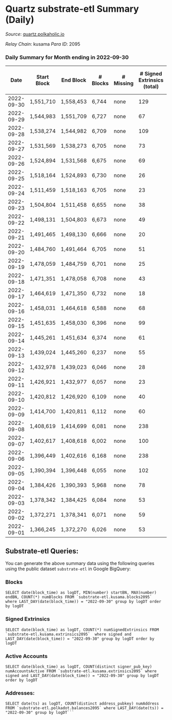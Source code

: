 # Quartz substrate-etl Summary (Daily)

_Source_: [quartz.polkaholic.io](https://quartz.polkaholic.io)

*Relay Chain*: kusama
*Para ID*: 2095



### Daily Summary for Month ending in 2022-09-30


| Date | Start Block | End Block | # Blocks | # Missing | # Signed Extrinsics (total) | # Active Accounts | # Addresses with Balances | # Events | # Transfers | # XCM Transfers In | # XCM Transfers Out |
| ---- | ----------- | --------- | -------- | --------- | --------------------------- | ----------------- | ------------------------- | -------- | ----------- | ------------------ | ------------------- |
| 2022-09-30 | 1,551,710 | 1,558,453 | 6,744 | none  | 129 | 32 | 18,607 | 15,424 | 17 ($716.37) | 4 ($87.30) | 5 ($85.53) |
| 2022-09-29 | 1,544,983 | 1,551,709 | 6,727 | none  | 67 | 23 |  | 14,834 | 13 ($300.16) | 3 ($35.64) | 1 ($0.021) |
| 2022-09-28 | 1,538,274 | 1,544,982 | 6,709 | none  | 109 | 43 |  | 15,101 | 32 ($2,630.40) | 4 ($110.45) |   |
| 2022-09-27 | 1,531,569 | 1,538,273 | 6,705 | none  | 73 | 44 |  | 14,776 | 30 ($732.55) | 5 ($99.75) | 1 ($25.15) |
| 2022-09-26 | 1,524,894 | 1,531,568 | 6,675 | none  | 69 | 48 |  | 14,827 | 19 ($1,131.10) | 1 ($9.12) | 2 ($40.61) |
| 2022-09-25 | 1,518,164 | 1,524,893 | 6,730 | none  | 26 | 7 |  | 14,582 | 6 ($1,047.64) |   | 4 ($441.99) |
| 2022-09-24 | 1,511,459 | 1,518,163 | 6,705 | none  | 23 | 12 |  | 14,497 | 7 ($626.07) | 1 ($15.72) | 2 ($273.94) |
| 2022-09-23 | 1,504,804 | 1,511,458 | 6,655 | none  | 38 | 11 |  | 14,569 | 5 ($796.03) | 4 ($75.82) |   |
| 2022-09-22 | 1,498,131 | 1,504,803 | 6,673 | none  | 49 | 15 |  | 14,676 | 12 ($1,019.93) | 2 ($154.81) | 3 ($295.73) |
| 2022-09-21 | 1,491,465 | 1,498,130 | 6,666 | none  | 20 | 9 |  | 14,417 | 7 ($492.81) | 3 ($273.75) |   |
| 2022-09-20 | 1,484,760 | 1,491,464 | 6,705 | none  | 51 | 20 |  | 14,727 | 11 ($930.24) | 2 ($216.57) | 1 ($119.89) |
| 2022-09-19 | 1,478,059 | 1,484,759 | 6,701 | none  | 25 | 12 |  | 14,523 | 6 ($1,301.35) |   | 3 ($153.86) |
| 2022-09-18 | 1,471,351 | 1,478,058 | 6,708 | none  | 43 | 16 |  | 14,662 | 7 ($829.53) | 1 ($4.10) | 3 ($359.67) |
| 2022-09-17 | 1,464,619 | 1,471,350 | 6,732 | none  | 18 | 10 |  | 14,551 | 3 ($104.33) |   | 1 ($6.83) |
| 2022-09-16 | 1,458,031 | 1,464,618 | 6,588 | none  | 68 | 29 |  | 14,560 | 34 ($3,229.87) | 1 ($82.01) | 8 ($554.06) |
| 2022-09-15 | 1,451,635 | 1,458,030 | 6,396 | none  | 99 | 20 |  | 14,331 | 77 ($13,602.11) | 1 ($2,520.77) | 4 ($347.68) |
| 2022-09-14 | 1,445,261 | 1,451,634 | 6,374 | none  | 61 | 19 |  | 14,112 | 15 ($2,513.24) | 6 ($417.89) | 1 ($95.91) |
| 2022-09-13 | 1,439,024 | 1,445,260 | 6,237 | none  | 55 | 16 |  | 13,902 | 20 ($4,181.34) | 1 ($23.64) | 2 ($37.12) |
| 2022-09-12 | 1,432,978 | 1,439,023 | 6,046 | none  | 28 | 14 | 18,460 | 13,141 | 1 ($16.23) | 1 ($9.72) |   |
| 2022-09-11 | 1,426,921 | 1,432,977 | 6,057 | none  | 23 | 10 |  | 13,134 | 4 ($559.04) | 1 ($97.31) | 1 ($95.91) |
| 2022-09-10 | 1,420,812 | 1,426,920 | 6,109 | none  | 40 | 18 |  | 13,395 | 13 ($1,968.42) | 4 ($413.84) | 1 ($15.64) |
| 2022-09-09 | 1,414,700 | 1,420,811 | 6,112 | none  | 60 | 24 | 18,453 | 13,550 | 6 ($1,152.17) | 1 ($467.08) | 1 ($79.93) |
| 2022-09-08 | 1,408,619 | 1,414,699 | 6,081 | none  | 238 | 30 | 18,446 | 14,716 | 21 ($2,522.04) | 8 ($913.83) | 3 ($319.71) |
| 2022-09-07 | 1,402,617 | 1,408,618 | 6,002 | none  | 100 | 25 | 18,441 | 13,614 |   | 1 ($32.20) |   |
| 2022-09-06 | 1,396,449 | 1,402,616 | 6,168 | none  | 238 | 45 | 18,429 | 14,864 | 29 ($2,517.57) | 11 ($1,345.19) | 1 ($149.12) |
| 2022-09-05 | 1,390,394 | 1,396,448 | 6,055 | none  | 102 | 23 | 18,419 | 13,621 | 68 ($5,568.13) | 3 ($525.99) | 7 ($945.22) |
| 2022-09-04 | 1,384,426 | 1,390,393 | 5,968 | none  | 78 | 24 | 18,387 | 13,283 | 24 ($6,114.18) | 1 ($13.19) | 9 ($1,499.02) |
| 2022-09-03 | 1,378,342 | 1,384,425 | 6,084 | none  | 53 | 17 | 18,380 | 13,394 | 29 ($31,312.58) | 7 ($501.44) | 1 ($331.26) |
| 2022-09-02 | 1,372,271 | 1,378,341 | 6,071 | none  | 59 | 24 | 18,374 | 13,406 | 11 ($2,771.01) | 3 ($312.30) | 2 ($109.38) |
| 2022-09-01 | 1,366,245 | 1,372,270 | 6,026 | none  | 53 | 19 | 18,372 | 13,283 | 21 ($1,405.06) | 7 ($362.01) | 3 ($214.66) |

## Substrate-etl Queries:
You can generate the above summary data using the following queries using the public dataset `substrate-etl` in Google BigQuery:


### Blocks
```
SELECT date(block_time) as logDT, MIN(number) startBN, MAX(number) endBN, COUNT(*) numBlocks FROM `substrate-etl.kusama.blocks2095`  where LAST_DAY(date(block_time)) = "2022-09-30" group by logDT order by logDT
```


### Signed Extrinsics
```
SELECT date(block_time) as logDT, COUNT(*) numSignedExtrinsics FROM `substrate-etl.kusama.extrinsics2095`  where signed and LAST_DAY(date(block_time)) = "2022-09-30" group by logDT order by logDT
```


### Active Accounts
```
SELECT date(block_time) as logDT, COUNT(distinct signer_pub_key) numAccountsActive FROM `substrate-etl.kusama.extrinsics2095` where signed and LAST_DAY(date(block_time)) = "2022-09-30" group by logDT order by logDT
```


### Addresses:
```
SELECT date(ts) as logDT, COUNT(distinct address_pubkey) numAddress FROM `substrate-etl.polkadot.balances2095` where LAST_DAY(date(ts)) = "2022-09-30" group by logDT```

